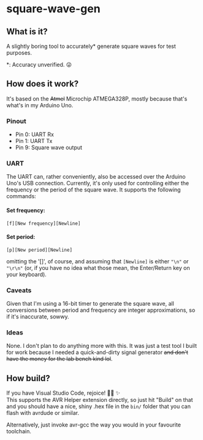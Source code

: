 # square-wave-gen

## What is it?
A slightly boring tool to accurately* generate square waves for test purposes.

*: Accuracy unverified. 😜

## How does it work?
It's based on the ~~Atmel~~ Microchip ATMEGA328P, mostly because that's what's in my Arduino Uno.

### Pinout
* Pin 0: UART Rx
* Pin 1: UART Tx
* Pin 9: Square wave output

### UART
The UART can, rather conveniently, also be accessed over the Arduino Uno's USB connection.
Currently, it's only used for controlling either the frequency or the period of the square wave. It supports the following commands:

#### Set frequency:
```
[f][New frequency][Newline]
```

#### Set period:
```
[p][New period][Newline]
```

omitting the '[]', of course, and assuming that `[Newline]` is either `"\n"` or `"\r\n"` (or, if you have no idea what those mean, the Enter/Return key on your keyboard).

### Caveats
Given that I'm using a 16-bit timer to generate the square wave, all conversions between period and frequency are integer approximations, so if it's inaccurate, sowwy.

### Ideas
None. I don't plan to do anything more with this. It was just a test tool I built for work because I needed a quick-and-dirty signal generator ~~and don't have the money for the lab bench kind lol~~.

## How build?
If you have Visual Studio Code, rejoice! 🙌🏾 ✨<br>
This supports the AVR Helper extension directly, so just hit "Build" on that and you should have a nice, shiny .hex file in the `bin/` folder that you can flash with avrdude or similar.

Alternatively, just invoke avr-gcc the way you would in your favourite toolchain.